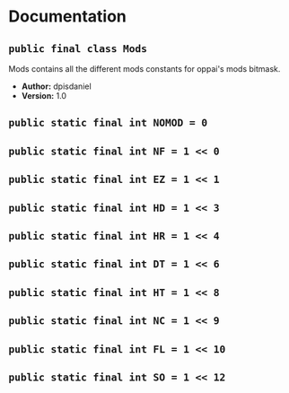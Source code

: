 # Documentation

## `public final class Mods`

Mods contains all the different mods constants for oppai's mods bitmask.

 * **Author:** dpisdaniel
 * **Version:** 1.0
 
## `public static final int NOMOD = 0`
## `public static final int NF = 1 << 0`
## `public static final int EZ = 1 << 1`
## `public static final int HD = 1 << 3`
## `public static final int HR = 1 << 4`
## `public static final int DT = 1 << 6`
## `public static final int HT = 1 << 8`
## `public static final int NC = 1 << 9`
## `public static final int FL = 1 << 10`
## `public static final int SO = 1 << 12`